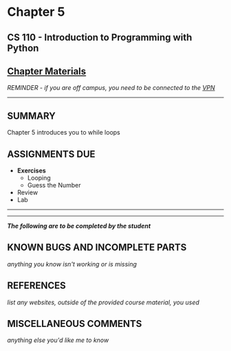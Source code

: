 # Chapter 5

## CS 110 - Introduction to Programming with Python

## [Chapter Materials](http://sm-web.cs.binghamton.edu/cs110-a0-summer-22/chapter-5)

*REMINDER - if you are off campus, you need to be connected to the [VPN](https://binghamton.service-now.com/sp?id=kb_article_view&sys_kb_id=c9cb558cdb6f8410de8df4641f9619a8)*

***

## SUMMARY

Chapter 5 introduces you to while loops

## ASSIGNMENTS DUE

* **Exercises**
    * Looping
    * Guess the Number
* Review
* Lab

***
***
***The following are to be completed by the student***

## KNOWN BUGS AND INCOMPLETE PARTS

*anything you know isn't working or is missing*


## REFERENCES

*list any websites, outside of the provided course material, you used*

## MISCELLANEOUS COMMENTS

*anything else you'd like me to know*
